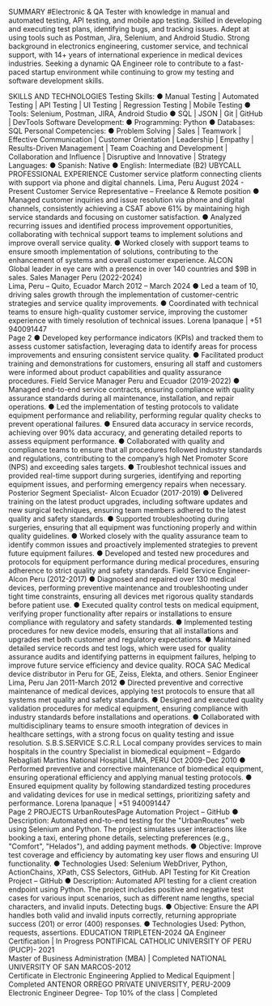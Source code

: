 SUMMARY
#Electronic & QA Tester with knowledge in manual and automated testing, API testing, and mobile app testing. Skilled in 
developing and executing test plans, identifying bugs, and tracking issues. Adept at using tools such as Postman, Jira, 
Selenium, and Android Studio. Strong background in electronics engineering, customer service, and technical support, with 
14+ years of international experience in medical devices industries. Seeking a dynamic QA Engineer role to contribute to a 
fast-paced startup environment while continuing to grow my testing and software development skills. 

SKILLS AND TECHNOLOGIES 
Testing Skills: 
● Manual Testing | Automated Testing | API Testing | UI Testing | Regression Testing | Mobile Testing 
● Tools: Selenium, Postman, JIRA, Android Studio 
● SQL | JSON | Git | GitHub | DevTools 
Software Development: 
● Programming: Python 
● Databases: SQL 
Personal Competencies: 
● Problem Solving | Sales | Teamwork | Effective Communication | Customer Orientation | Leadership | Empathy | 
Results-Driven Management | Team Coaching and Development | Collaboration and Influence | Disruptive and 
Innovative | Strategy 
Languages: 
● Spanish: Native 
● English: Intermediate (B2) 
UBYCALL            
PROFESSIONAL EXPERIENCE 
Customer service platform connecting clients with support via phone and digital channels. 
Lima, Peru 
August 2024 - Present 
Customer Service Representative – Freelance & Remote position 
● Managed customer inquiries and issue resolution via phone and digital channels, consistently achieving a CSAT 
above 61% by maintaining high service standards and focusing on customer satisfaction. 
● Analyzed recurring issues and identified process improvement opportunities, collaborating with technical support 
teams to implement solutions and improve overall service quality. 
● Worked closely with support teams to ensure smooth implementation of solutions, contributing to the 
enhancement of systems and overall customer experience. 
ALCON                                                                                                                                         
Global leader in eye care with a presence in over 140 countries and $9B in sales. 
Sales Manager Peru (2022-2024)  
Lima, Peru – Quito, Ecuador 
March 2012 – March 2024 
● Led a team of 10, driving sales growth through the implementation of customer-centric strategies and service quality 
improvements. 
● Coordinated with technical teams to ensure high-quality customer service, improving the customer experience with 
timely resolution of technical issues. 
Lorena Ipanaque | +51 940091447  
Page 2 
● Developed key performance indicators (KPIs) and tracked them to assess customer satisfaction, leveraging data to 
identify areas for process improvements and ensuring consistent service quality. 
● Facilitated product training and demonstrations for customers, ensuring all staff and customers were informed about 
product capabilities and quality assurance procedures. 
Field Service Manager Peru and Ecuador (2019-2022) 
● Managed end-to-end service contracts, ensuring compliance with quality assurance standards during all 
maintenance, installation, and repair operations. 
● Led the implementation of testing protocols to validate equipment performance and reliability, performing regular 
quality checks to prevent operational failures. 
● Ensured data accuracy in service records, achieving over 90% data accuracy, and generating detailed reports to 
assess equipment performance. 
● Collaborated with quality and compliance teams to ensure that all procedures followed industry standards and 
regulations, contributing to the company’s high Net Promoter Score (NPS) and exceeding sales targets. 
● Troubleshot technical issues and provided real-time support during surgeries, identifying and reporting equipment 
issues, and performing emergency repairs when necessary. 
Posterior Segment Specialist- Alcon Ecuador (2017-2019) 
● Delivered training on the latest product upgrades, including software updates and new surgical techniques, ensuring 
team members adhered to the latest quality and safety standards. 
● Supported troubleshooting during surgeries, ensuring that all equipment was functioning properly and within quality 
guidelines. 
● Worked closely with the quality assurance team to identify common issues and proactively implemented strategies 
to prevent future equipment failures. 
● Developed and tested new procedures and protocols for equipment performance during medical procedures, 
ensuring adherence to strict quality and safety standards. 
Field Service Engineer-Alcon Peru (2012-2017) 
● Diagnosed and repaired over 130 medical devices, performing preventive maintenance and troubleshooting under 
tight time constraints, ensuring all devices met rigorous quality standards before patient use. 
● Executed quality control tests on medical equipment, verifying proper functionality after repairs or installations to 
ensure compliance with regulatory and safety standards. 
● Implemented testing procedures for new device models, ensuring that all installations and upgrades met both 
customer and regulatory expectations. 
● Maintained detailed service records and test logs, which were used for quality assurance audits and identifying 
patterns in equipment failures, helping to improve future service efficiency and device quality. 
ROCA SAC 
Medical device distributor in Peru for GE, Zeiss, Elekta, and others. 
Senior Engineer 
Lima, Peru 
Jan 2011-March 2012 
● Directed preventive and corrective maintenance of medical devices, applying test protocols to ensure that all 
systems met quality and safety standards. 
● Designed and executed quality validation procedures for medical equipment, ensuring compliance with industry 
standards before installations and operations. 
● Collaborated with multidisciplinary teams to ensure smooth integration of devices in healthcare settings, with a 
strong focus on quality testing and issue resolution. 
S.B.S.SERVICE S.C.R.L 
Local company provides services to main hospitals in the country 
Specialist in biomedical equipment – Edgardo Rebagliati Martins National Hospital 
LIMA, PERU 
Oct 2009-Dec 2010 
● Performed preventive and corrective maintenance of biomedical equipment, ensuring operational efficiency and 
applying manual testing protocols. 
● Ensured equipment quality by following standardized testing procedures and validating devices for use in medical 
settings, prioritizing safety and performance. 
Lorena Ipanaque | +51 940091447  
Page 2 
PROJECTS 
UrbanRoutesPage Automation Project – GitHub 
● Description: Automated end-to-end testing for the "UrbanRoutes" web using Selenium and Python. The project 
simulates user interactions like booking a taxi, entering phone details, selecting preferences (e.g., "Comfort", 
"Helados"), and adding payment methods. 
● Objective: Improve test coverage and efficiency by automating key user flows and ensuring UI functionality. 
● Technologies Used: Selenium WebDriver, Python, ActionChains, XPath, CSS Selectors, GitHub. 
API Testing for Kit Creation Project – GitHub 
● Description: Automated API testing for a client creation endpoint using Python. The project includes positive and 
negative test cases for various input scenarios, such as different name lengths, special characters, and invalid 
inputs. Detecting bugs. 
● Objective: Ensure the API handles both valid and invalid inputs correctly, returning appropriate success (201) or 
error (400) responses. 
● Technologies Used: Python, requests, assertions. 
EDUCATION 
TRIPLETEN-2024 
QA Engineer Certification | In Progress 
PONTIFICAL CATHOLIC UNIVERSITY OF PERU (PUCP)- 2021   
Master of Business Administration (MBA) | Completed 
NATIONAL UNIVERSITY OF SAN MARCOS-2012      
Certificate in Electronic Engineering Applied to Medical Equipment | Completed 
ANTENOR ORREGO PRIVATE UNIVERSITY, PERU-2009  
Electronic Engineer Degree- Top 10% of the class | Completed 

